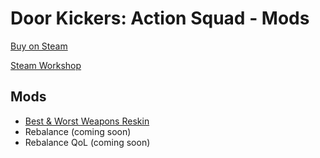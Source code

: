 # Door Kickers: Action Squad - Mods

[Buy on Steam](https://store.steampowered.com/app/686200/Door_Kickers_Action_Squad/)

[Steam Workshop](https://steamcommunity.com/app/686200/workshop/)

## Mods

- [Best & Worst Weapons Reskin](https://steamcommunity.com/workshop/filedetails/?id=1948093436)
- Rebalance (coming soon)
- Rebalance QoL (coming soon)